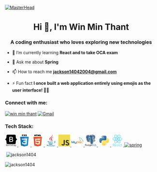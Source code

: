 [![MasterHead]( https://user-images.githubusercontent.com/107936455/203690603-726e50ce-2cf6-4b62-82ee-d51ed9100f05.gif )](https://jackson1404.io)

<h1 align="center">Hi 👋, I'm Win Min Thant</h1>
<h3 align="center">A coding enthusiast who loves exploring new technologies</h3>

- 🌱 I’m currently learning **React and to take OCA exam**

- 💬 Ask me about **Spring**

- 📫 How to reach me **jackson14042004@gmail.com**

- ⚡ Fun fact **I once built a web application entirely using emojis as the user interface! 🚀😄**

<h3 align="left">Connect with me:</h3>
<p align="left">
<a href="https://fb.com/Jack.No.Limit.14.04" target="blank"><img align="center" src="https://raw.githubusercontent.com/rahuldkjain/github-profile-readme-generator/master/src/images/icons/Social/facebook.svg" alt="win min thant" height="30" width="40" /></a>
<a href="mailto:jackson14042004@gmail.com" target="_blank">
  <img align="center" src="https://logowik.com/content/uploads/images/gmail-new-icon5198.jpg" alt="Gmail" height="30" width="30" />
</a>

</p>

<h3 align="left">Tech Stack:</h3>
<p align="left"> <a href="https://getbootstrap.com" target="_blank" rel="noreferrer"> <img src="https://raw.githubusercontent.com/devicons/devicon/master/icons/bootstrap/bootstrap-plain-wordmark.svg" alt="bootstrap" width="40" height="40"/> </a> <a href="https://www.w3schools.com/css/" target="_blank" rel="noreferrer"> <img src="https://raw.githubusercontent.com/devicons/devicon/master/icons/css3/css3-original-wordmark.svg" alt="css3" width="40" height="40"/> </a> <a href="https://www.w3.org/html/" target="_blank" rel="noreferrer"> <img src="https://raw.githubusercontent.com/devicons/devicon/master/icons/html5/html5-original-wordmark.svg" alt="html5" width="40" height="40"/> </a> <a href="https://www.java.com" target="_blank" rel="noreferrer"> <img src="https://raw.githubusercontent.com/devicons/devicon/master/icons/java/java-original.svg" alt="java" width="40" height="40"/> </a> <a href="https://developer.mozilla.org/en-US/docs/Web/JavaScript" target="_blank" rel="noreferrer"> <img src="https://raw.githubusercontent.com/devicons/devicon/master/icons/javascript/javascript-original.svg" alt="javascript" width="40" height="40"/> </a> <a href="https://www.mysql.com/" target="_blank" rel="noreferrer"> <img src="https://raw.githubusercontent.com/devicons/devicon/master/icons/mysql/mysql-original-wordmark.svg" alt="mysql" width="40" height="40"/> </a> <a href="https://www.postgresql.org" target="_blank" rel="noreferrer"> <img src="https://raw.githubusercontent.com/devicons/devicon/master/icons/postgresql/postgresql-original-wordmark.svg" alt="postgresql" width="40" height="40"/> </a> <a href="https://www.python.org" target="_blank" rel="noreferrer"> <img src="https://raw.githubusercontent.com/devicons/devicon/master/icons/python/python-original.svg" alt="python" width="40" height="40"/> </a> <a href="https://reactjs.org/" target="_blank" rel="noreferrer"> <img src="https://raw.githubusercontent.com/devicons/devicon/master/icons/react/react-original-wordmark.svg" alt="react" width="40" height="40"/> </a> <a href="https://spring.io/" target="_blank" rel="noreferrer"> <img src="https://www.vectorlogo.zone/logos/springio/springio-icon.svg" alt="spring" width="40" height="40"/> </a> </p>


<p>&nbsp;<img align="center" src="https://github-readme-stats.vercel.app/api?username=jackson1404&show_icons=true&locale=en" alt="jackson1404" /></p>

<p><img align="center" src="https://github-readme-streak-stats.herokuapp.com/?user=jackson1404&" alt="jackson1404" /></p>
